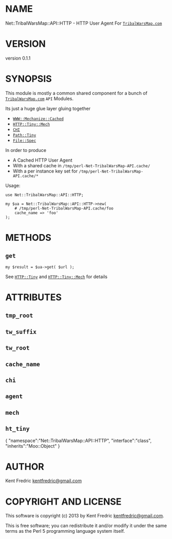 # NAME

Net::TribalWarsMap::API::HTTP - HTTP User Agent For [`TribalWarsMap.com`](http://tribalwarsmap.com)

# VERSION

version 0.1.1

# SYNOPSIS

This module is mostly a common shared component for a bunch of [`TribalWarsMap.com`](http://tribalwarsmap.com) `API` Modules.

Its just a huge glue layer gluing together

- [`WWW::Mechanize::Cached`](http://search.cpan.org/perldoc?WWW::Mechanize::Cached)
- [`HTTP::Tiny::Mech`](http://search.cpan.org/perldoc?HTTP::Tiny::Mech)
- [`CHI`](http://search.cpan.org/perldoc?CHI)
- [`Path::Tiny`](http://search.cpan.org/perldoc?Path::Tiny)
- [`File::Spec`](http://search.cpan.org/perldoc?File::Spec)

In order to produce

- A Cached HTTP User Agent
- With a shared cache in `/tmp/perl-Net-TribalWarsMap-API.cache/`
- With a per instance key set for `/tmp/perl-Net-TribalWarsMap-API.cache/*`

Usage:

    use Net::TribalWarsMap::API::HTTP;

    my $ua = Net::TribalWarsMap::API::HTTP->new(
        # /tmp/perl-Net-TribalWarsMap-API.cache/foo
        cache_name => 'foo'
    );

# METHODS

## `get`

    my $result = $ua->get( $url );

See [`HTTP::Tiny`](http://search.cpan.org/perldoc?HTTP::Tiny) and [`HTTP::Tiny::Mech`](http://search.cpan.org/perldoc?HTTP::Tiny::Mech) for details

# ATTRIBUTES

## `tmp_root`

## `tw_suffix`

## `tw_root`

## `cache_name`

## `chi`

## `agent`

## `mech`

## `ht_tiny`

{
    "namespace":"Net::TribalWarsMap::API::HTTP",
    "interface":"class",
    "inherits":"Moo::Object"
}



# AUTHOR

Kent Fredric <kentfredric@gmail.com>

# COPYRIGHT AND LICENSE

This software is copyright (c) 2013 by Kent Fredric <kentfredric@gmail.com>.

This is free software; you can redistribute it and/or modify it under
the same terms as the Perl 5 programming language system itself.
